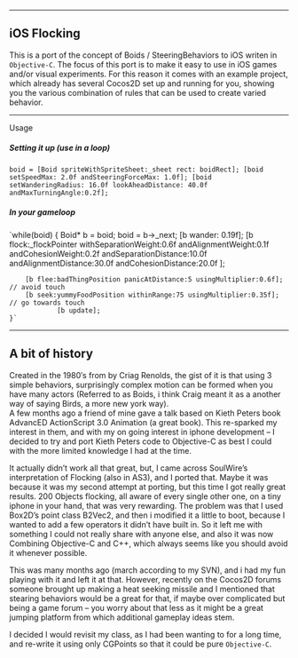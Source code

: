 --------
iOS Flocking
--------
This is a port of the concept of Boids / SteeringBehaviors to iOS writen in `Objective-C`. 
The focus of this port is to make it easy to use in iOS games and/or visual experiments. 
For this reason it comes with an example project, which already has several Cocos2D set up and running for you, showing you the various combination of rules that can be used to create varied behavior.

------
Usage
##### Setting it up (use in a loop)
`boid = [Boid spriteWithSpriteSheet:_sheet rect: boidRect];
[boid setSpeedMax: 2.0f andSteeringForceMax: 1.0f];
[boid setWanderingRadius: 16.0f lookAheadDistance: 40.0f andMaxTurningAngle:0.2f];`	 
##### In your gameloop
`while(boid)
	{
		Boid* b = boid;
		boid = b->_next;
		[b wander: 0.19f];
		[b 
		 flock:_flockPointer
		 withSeparationWeight:0.6f
		 andAlignmentWeight:0.1f
		 andCohesionWeight:0.2f
		 andSeparationDistance:10.0f
		 andAlignmentDistance:30.0f
		 andCohesionDistance:20.0f
		 ];
 
		[b flee:badThingPosition panicAtDistance:5 usingMultiplier:0.6f]; // avoid touch
		[b seek:yummyFoodPosition withinRange:75 usingMultiplier:0.35f]; // go towards touch
                [b update];
	}`

------
A bit of history 
------
Created in the 1980′s from by Criag Renolds, the gist of it is that using 3 simple behaviors, surprisingly complex motion can be formed when you have many actors (Referred to as Boids, i think Craig meant it as a another way of saying Birds, a more new york way).  
A few months ago a friend of mine gave a talk based on Kieth Peters book AdvancED ActionScript 3.0 Animation (a great book). This re-sparked my interest in them, and with my on going interest in iphone development – I decided to try and port Kieth Peters code to Objective-C as best I could with the more limited knowledge I had at the time.

It actually didn’t work all that great, but, I came across SoulWire’s interpretation of Flocking (also in AS3), and I ported that. Maybe it was because it was my second attempt at porting, but this time I got really great results.
200 Objects flocking, all aware of every single other one, on a tiny iphone in your hand, that was very rewarding.
The problem was that I used Box2D’s point class B2Vec2, and then i modified it a little to boot, because I wanted to add a few operators it didn’t have built in. So it left me with something I could not really share with anyone else, and also it was now Combining Objective-C and C++, which always seems like you should avoid it whenever possible.

This was many months ago (march according to my SVN), and i had my fun playing with it and left it at that.
However, recently on the Cocos2D forums someone brought up making a heat seeking missile and I mentioned that stearing behaviors would be a great for that, if maybe over complicated but being a game forum – you worry about that less as it might be a great jumping platform from which additional gameplay ideas stem.

I decided I would revisit my class, as I had been wanting to for a long time, and re-write it using only CGPoints so that it could be pure `Objective-C`.

